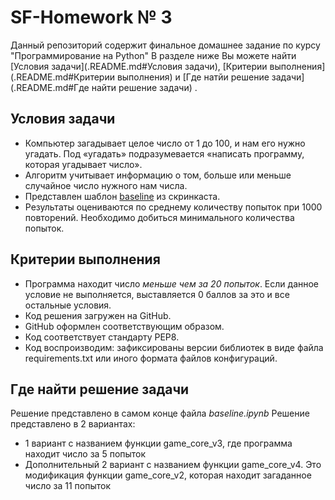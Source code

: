 # SF-Homework № 3
Данный репозиторий содержит финальное домашнее задание по курсу "Программирование на Python"
В разделе ниже Вы можете найти [Условия задачи](.README.md#Условия задачи), [Критерии выполнения](.README.md#Критерии выполнения) и [Где натйи решение задачи](.README.md#Где найти решение задачи) . 

## Условия задачи 
* Компьютер загадывает целое число от 1 до 100, и нам его нужно угадать. Под «угадать» подразумевается «написать программу, которая угадывает число».
* Алгоритм учитывает информацию о том, больше или меньше случайное число нужного нам числа.
* Представлен шаблон [baseline](https://colab.research.google.com/drive/1k2WZD8PWWOYFHrpAJoB2eZw06ID7KnFA) из скринкаста.
* Результаты оцениваются по среднему количеству попыток при 1000 повторений. Необходимо добиться минимального количества попыток.
## Критерии выполнения
* Программа находит число *меньше чем за 20 попыток*. Если данное условие не выполняется, выставляется 0 баллов за это и все остальные условия.
* Код решения загружен на GitHub.
* GitHub оформлен соответствующим образом.
* Код соответствует стандарту PEP8.
* Код воспроизводим: зафиксированы версии библиотек в виде файла requirements.txt или иного формата файлов конфигураций.

## Где найти решение задачи
Решение представлено в самом конце файла *baseline.ipynb*
Решение представлено в 2 вариантах:
* 1 вариант с названием функции game_core_v3, где программа находит число за 5 попыток
* Дополнительный 2 вариант с названием функции game_core_v4. Это модификация функции game_core_v2, которая находит загаданное число за 11 попыток